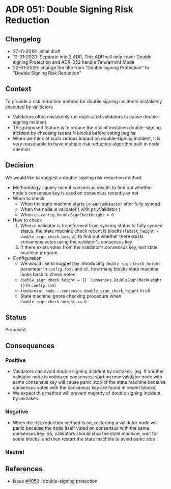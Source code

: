 # ADR 051: Double Signing Risk Reduction

## Changelog

- 27-11-2019: Initial draft
- 13-01-2020: Separate into 2 ADR, This ADR will only cover Double signing Protection and ADR-052 handle Tendermint Mode
- 22-01-2020: change the title from "Double signing Protection" to "Double Signing Risk Reduction"

## Context

To provide a risk reduction method for double signing incidents mistakenly executed by validators

- Validators often mistakenly run duplicated validators to cause double-signing incident
- This proposed feature is to reduce the risk of mistaken double-signing incident by checking recent N blocks before voting begins
- When we think of such serious impact on double-signing incident, it is very reasonable to have multiple risk reduction algorithm built in node daemon

## Decision

We would like to suggest a double signing risk reduction method.

- Methodology : query recent consensus results to find out whether node's consensus key is used on consensus recently or not
- When to check
  - When the state machine starts `ConsensusReactor` after fully synced
  - When the node is validator ( with privValidator )
  - When `cs.config.DoubleSignCheckHeight > 0`
- How to check
  1. When a validator is transformed from syncing status to fully synced status, the state machine check recent N blocks (`latest_height - double_sign_check_height`) to find out whether there exists consensus votes using the validator's consensus key
  2. If there exists votes from the validator's consensus key, exit state machine program
- Configuration
  - We would like to suggest by introducing `double_sign_check_height` parameter in `config.toml` and cli, how many blocks state machine looks back to check votes
  - <span v-pre>`double_sign_check_height = {{ .Consensus.DoubleSignCheckHeight }}`</span> in `config.toml`
  - `tendermint node --consensus.double_sign_check_height` in cli
  - State machine ignore checking procedure when `double_sign_check_height == 0`

## Status

Proposed

## Consequences

### Positive

- Validators can avoid double signing incident by mistakes. (eg. If another validator node is voting on consensus, starting new validator node with same consensus key will cause panic stop of the state machine because consensus votes with the consensus key are found in recent blocks)
- We expect this method will prevent majority of double signing incident by mistakes.

### Negative

- When the risk reduction method is on, restarting a validator node will panic because the node itself voted on consensus with the same consensus key. So, validators should stop the state machine, wait for some blocks, and then restart the state machine to avoid panic stop.

### Neutral

## References

- Issue [#4059](https://github.com/sisu-network/tendermint/issues/4059) : double-signing protection
